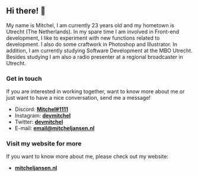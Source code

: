 ## Hi there! 👋

My name is Mitchel, I am currently 23 years old and my hometown is Utrecht (The Netherlands). In my spare time I am involved in Front-end development, I like to experiment with new functions related to development. I also do some craftwork in Photoshop and Illustrator. In addition, I am currently studying Software Development at the MBO Utrecht. Besides studying I am also a radio presenter at a regional broadcaster in Utrecht.

### Get in touch
If you are interested in working together, want to know more about me or just want to have a nice conversation, send me a message!
- Discord: **[Mitchel#1111](Mitchel#1111)**
- Instagram: **[devmitchel](https://instagram.com/devmitchel)**
- Twitter: **[devmitchel](https://twitter.com/devmitchel)**
- E-mail: **[email@mitcheljansen.nl](mailto:email@mitcheljansen.nl)**

### Visit my website for more
If you want to know more about me, please check out my website:
- **[mitcheljansen.nl](https://mitcheljansen.nl)**
